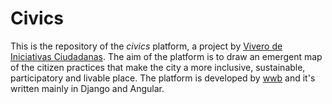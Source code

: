 # Civics

This is the repository of the _civics_ platform, a project by [Vivero de Iniciativas Ciudadanas](http://viveroiniciativasciudadanas.net/). The aim of the platform is to draw an emergent map of the citizen practices that make the city a more inclusive, sustainable, participatory and livable place. The platform is developed by [wwb](wwb.cc) and it's written mainly in Django and Angular.
